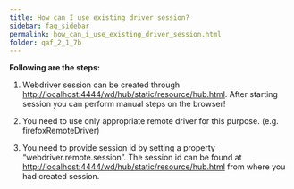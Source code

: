 ```yaml
---
title: How can I use existing driver session?
sidebar: faq_sidebar
permalink: how_can_i_use_existing_driver_session.html
folder: qaf_2_1_7b
---
```


**Following are the steps:**

1. Webdriver session can be created through [http://localhost:4444/wd/hub/static/resource/hub.html](http://localhost:4444/wd/hub/static/resource/hub.html). After starting session you can perform manual steps on the browser!

2. You need to use only appropriate remote driver for this purpose. (e.g. firefoxRemoteDriver)

3. You need to provide session id by setting a property “webdriver.remote.session”. The session id can be found at [http://localhost:4444/wd/hub/static/resource/hub.html](http://localhost:4444/wd/hub/static/resource/hub.html) from where you had created session.
